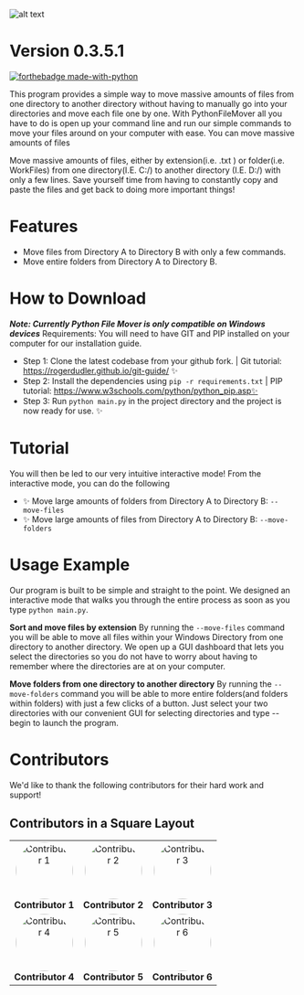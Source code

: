 ![alt text](https://i.imgur.com/z1ogxT9.png)

# Version 0.3.5.1
[![forthebadge made-with-python](http://ForTheBadge.com/images/badges/made-with-python.svg)](https://www.python.org/)

This program provides a simple way to move massive amounts of files from one directory to another directory without having to manually go into your directories and move each file one by one. With PythonFileMover all you have to do is open up your command line and run our simple commands to move your files around on your computer with ease.  You can move massive amounts of files

Move massive amounts of files, either by extension(i.e. .txt ) or folder(i.e. WorkFiles) from one directory(I.E. C:/) to another directory (I.E. D:/) with only a few lines. Save yourself time from having to constantly copy and paste the files and get back to doing more important things!



# Features
- Move files from Directory A to Directory B with only a few commands.
- Move entire folders from Directory A to Directory B.

# How to Download
***Note: Currently Python File Mover is only compatible on Windows devices***
Requirements: You will need to have GIT and PIP installed on your computer for our installation guide.
- Step 1: Clone the latest codebase from your github fork. | Git tutorial: https://rogerdudler.github.io/git-guide/ ✨
- Step 2: Install the dependencies using `pip -r requirements.txt` | PIP tutorial: https://www.w3schools.com/python/python_pip.asp✨
- Step 3: Run `python main.py` in the project directory and the project is now ready for use. ✨

# Tutorial
 You will then be led to our very intuitive interactive mode! From the interactive mode, you can do the following
- ✨ Move large amounts of folders from Directory A to Directory B: `--move-files`
- ✨ Move large amounts of files from Directory A to Directory B: `--move-folders`


# Usage Example
Our program is built to be simple and straight to the point. We designed an interactive mode that walks you through the entire process as soon as you type `python main.py`.

**Sort and move files by extension**
By running the `--move-files` command you will be able to move all files within your Windows Directory from one directory to another directory. We open up a GUI dashboard that lets you select the directories so you do not have to worry about having to remember where the directories are at on your computer.

**Move folders from one directory to another directory**
By running the `--move-folders` command you will be able to more entire folders(and folders within folders) with just a few clicks of a button.  Just select your two directories with our convenient GUI for selecting directories and type --begin to launch the program.


# Contributors

We'd like to thank the following contributors for their hard work and support!

## Contributors in a Square Layout

<div align="center">
  <table style="border: none;">
    <tr>
      <td align="center">
        <img src="https://avatars.githubusercontent.com/u/7500568?v=4" width="100" height="100" alt="Contributor 1" style="border-radius: 50%;"><br>
        <strong>Contributor 1</strong>
      </td>
      <td align="center">
        <img src="https://avatars.githubusercontent.com/u/USER_ID?v=4" width="100" height="100" alt="Contributor 2" style="border-radius: 50%;"><br>
        <strong>Contributor 2</strong>
      </td>
      <td align="center">
        <img src="https://avatars.githubusercontent.com/u/USER_ID?v=4" width="100" height="100" alt="Contributor 3" style="border-radius: 50%;"><br>
        <strong>Contributor 3</strong>
      </td>
    </tr>
    <tr>
      <td align="center">
        <img src="https://avatars.githubusercontent.com/u/USER_ID?v=4" width="100" height="100" alt="Contributor 4" style="border-radius: 50%;"><br>
        <strong>Contributor 4</strong>
      </td>
      <td align="center">
        <img src="https://avatars.githubusercontent.com/u/USER_ID?v=4" width="100" height="100" alt="Contributor 5" style="border-radius: 50%;"><br>
        <strong>Contributor 5</strong>
      </td>
      <td align="center">
        <img src="https://avatars.githubusercontent.com/u/USER_ID?v=4" width="100" height="100" alt="Contributor 6" style="border-radius: 50%;"><br>
        <strong>Contributor 6</strong>
      </td>
    </tr>
  </table>
</div>


